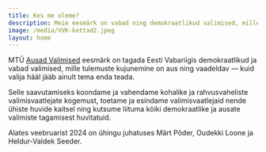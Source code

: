 ```yaml
---
title: Kes me oleme?
description: Meie eesmärk on vabad ning demokraatlikud valimised, mille tulemuste kujunemine aus ja vaadeldav — kuid valija hääl jääb ainult tema enda teada.
image: /media/VVK-kettad2.jpeg
layout: home
---
```


MTÜ [Ausad Valimised](https://ariregister.rik.ee/est/company/80339095/) eesmärk on tagada Eesti Vabariigis demokraatlikud ja vabad valimised, mille tulemuste kujunemine on aus ning vaadeldav — kuid valija hääl jääb ainult tema enda teada.

Selle saavutamiseks koondame ja vahendame kohalike ja rahvusvaheliste valimisvaatlejate kogemust, toetame ja esindame valimisvaatlejaid nende ühiste huvide kaitsel ning kutsume liituma kõiki demokraatlike ja ausate valimiste tagamisest huvitatuid.

Alates veebruarist 2024 on ühingu juhatuses Märt Põder, Oudekki Loone ja Heldur-Valdek Seeder.
